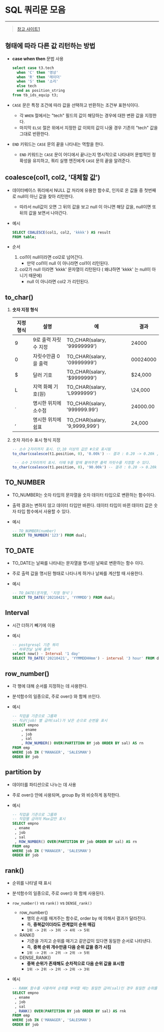 # SQL 쿼리문 모음

---

> [참고 사이트1](https://sorrow16.tistory.com/155)

## 형태에 따라 다른 값 리턴하는 방법

- **case when then** 문법 사용

  ```sql
  select case t3.tech 
   	when 'C' then '영상'
   	when 'R' then '레이더'
   	when 'S' then '소리'
   	else tech 
   	end as position_string
  from tb_ids_equip t3;
  ```

-  `CASE` 문은 특정 조건에 따라 값을 선택하고 반환하는 조건부 표현식이다. 

   -  각 `WHEN` 절에서는 "tech" 필드의 값이 해당하는 경우에 대한 변환 값을 지정한다.
   -  마지막 `ELSE` 절은 위에서 지정한 값 이외의 값이 나올 경우 기존의 "tech" 값을 그대로 반환한다. 

- `END` 키워드는 `CASE` 문의 끝을 나타내는 역할을 한다. 

  - `END` 키워드는 `CASE` 문이 어디에서 끝나는지 명시적으로 나타내어 문법적인 정확성을 유지하고, 쿼리 실행 엔진에게 `CASE` 문의 끝을 알려준다. 

## coalesce(col1, col2, '대체할 값')

- 데이터베이스 쿼리에서 NULL 값 처리에 유용한 함수로, 인자로 온 값들 중 첫번째로 null이 아닌 값을 찾아 리턴한다. 

  - 따라서 null값이 오면 그 뒤의 값을 보고 null 이 아니면 해당 값을, null이면 또 뒤의 값을 보면서 나아간다. 

- 예시

  ```sql
  SELECT COALESCE(col1, col2, 'kkkk') AS result
  FROM table;
  ```

- 순서

  1. col1이 null이라면 col2로 넘어간다. 
     - 만약 col1이 null 이 아니라면 col1이 리턴된다. 
  2. col2가 null 이라면 'kkkk' 문자열이 리턴된다 ( 왜냐하면 'kkkk' 는 null이 아니기 때문에)
     - null 이 아니라면 col2 가 리턴된다. 

## to_char()

1. **숫자 지정 형식**

   | 지정 형식 | 설명                 | 예                            | 결과     |
   | --------- | -------------------- | ----------------------------- | -------- |
   | 9         | 9로 출력 자릿수 지정 | TO_CHAR(salary, '99999999')   | 24000    |
   | 0         | 자릿수만큼 0을 출력  | TO_CHAR(salary, '09999999')   | 00024000 |
   | $         | 달러 기호            | TO_CHAR(salary, '$9999999')   | $24,000  |
   | L         | 지역 화폐 기호(원)   | TO_CHAR(salary, 'L9999999')   | \24,000  |
   | .         | 명시한 위치에 소수점 | TO_CHAR(salary, '999999.99')  | 24000.00 |
   | ,         | 명시한 위치에 쉼표   | TO_CHAR(salary, '9,9999,999') | 24,000   |

2. 숫자 자리수 표시 형식 지정

   ```sql
   -- 소수 2자리까지 표시. 단,10 이상의 값은 #으로 표시됨 
   to_char(coalesce(t1.position, 0), '0.00k') -- 결과 : 0.20 -> 0.20k ,   85 -> #.##k
   
    -- 소수 2자리까지 표시. 이때 9를 앞에 붙여주면 출력 자릿수를 지정할 수 있다. 
   to_char(coalesce(t1.position, 0), '90.00k') -- 결과 : 0.20 -> 0.20k ,   85 -> 85.00k
   ```

## TO_NUMBER

- TO_NUMBER는 숫자 타입의 문자열을 숫자 데이터 타입으로 변환하는 함수이다.

- 출력 결과는 변하지 않고 데이터 타입만 바뀐다. 데이터 타입이 바뀐 데이터 값은 숫자 타입 함수에서 사용할 수 있다.

- 예시

  ```SQL
  -- TO_NUMBER(number)
  SELECT TO_NUMBER('123') FROM dual;
  ```

## TO_DATE

- TO_DATE는 날짜를 나타내는 문자열을 명시된 날짜로 변환하는 함수 이다. 

- 주로 출력 값을 명시된 형태로 나타나게 하거나 날짜를 계산할 때 사용한다. 

- 예시	

  ```sql
  -- TO_DATE(문자열, '지정 형식')
  SELECT TO_DATE('20210421', 'YYMMDD') FROM dual;
  ```

## Interval 

- 시간 더하기 빼기에 이용 

- 예시 

  ```sql 
  -- postgresql 기준 쿼리 
  -- 하루전날 날짜 출력 
  select now() - Interval '1 day'
  SELECT TO_DATE('20210421', 'YYMMDDHHmm') - interval '3 hour' FROM dual;
  ```


## row_number()

- 각 행에 대해 순서를 지정하는 데 사용한다. 

- 분석함수의 일종으로, 주로 over() 와 함께 쓰인다. 

- 예시

  ```sql
  -- 직업을 기준으로 그룹화 
  -- 직군(job) 별 급여(sal)가 낮은 순으로 순번을 표시
  SELECT empno
      , ename
      , job
      , sal
      , ROW_NUMBER() OVER(PARTITION BY job ORDER BY sal) AS rn
  FROM emp
  WHERE job IN ('MANAGER', 'SALESMAN')
  ORDER BY job
  ```


## partition by 

- 데이터를 파티션으로 나누는 데 사용

- 주로 over() 안에 사용되며, group By 와 비슷하게 동작한다. 

- 예시

  ```sql
  -- 직업을 기준으로 그룹화 
  -- 직업별 급여의 Max값만 표시 
  SELECT empno
   , ename
   , job
   , sal
   , ROW_NUMBER() OVER(PARTITION BY job ORDER BY sal) AS rn
  FROM emp
  WHERE job IN ('MANAGER', 'SALESMAN')
  ORDER BY job
  ```


## rank()

- 순위를 나타낼 때 표시

- 분석함수의 일종으로, 주로 over() 와 함께 사용된다. 

- `row_number()` vs `rank()` vs `DENSE_rank()`

  - row_number() 
    - 행의 순서를 매겨주는 함수로, order by 에 의해서 결과가 달라진다. 
    - 즉, **중복값이더라도 관계없이 순위 매김** 
    - `1위 -> 2위 -> 3위 -> 4위 -> 5위`
  - RANK()
    - 기준을 가지고 순위를 매기고 같은값이 있다면 동일한 순서로 나타낸다. 
    - 즉, **중복 순위 개수만큼 다음 순위 값을 증가 시킴**
    - `1위 -> 2위 -> 2위 -> 2위 -> 5위`
  - DENSE_RANK()
    - **중복 순위가 존재해도 순차적으로 다음 순위 값을 표시함** 
    - `1위 -> 2위 -> 2위 -> 2위 -> 3위`

- 예시 

  ```sql
  -- RANK 함수를 사용하여 순위를 부여할 때는 동일한 급여(sal)인 경우 동일한 순위를 표시한
  SELECT empno
   , ename
   , job
   , sal
   , RANK() OVER(PARTITION BY job ORDER BY sal) AS rnk
  FROM emp
  WHERE job IN ('MANAGER', 'SALESMAN')
  ORDER BY job
  ```

  


